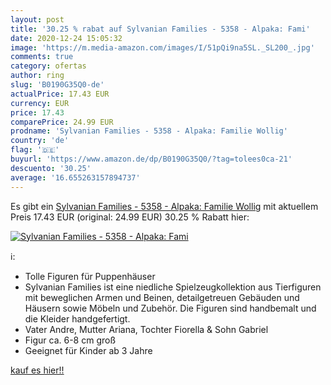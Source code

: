 ```yaml
---
layout: post
title: '30.25 % rabat auf Sylvanian Families - 5358 - Alpaka: Fami'
date: 2020-12-24 15:05:32
image: 'https://m.media-amazon.com/images/I/51pQi9na5SL._SL200_.jpg'
comments: true
category: ofertas
author: ring
slug: 'B0190G35Q0-de'
actualPrice: 17.43 EUR
currency: EUR
price: 17.43
comparePrice: 24.99 EUR
prodname: 'Sylvanian Families - 5358 - Alpaka: Familie Wollig'
country: 'de'
flag: '🇩🇪'
buyurl: 'https://www.amazon.de/dp/B0190G35Q0/?tag=tolees0ca-21'
descuento: '30.25'
average: '16.655263157894737'
---
```


Es gibt ein [Sylvanian Families - 5358 - Alpaka: Familie Wollig](https://www.amazon.de/dp/B0190G35Q0/?tag=tolees0ca-21) mit aktuellem Preis 17.43 EUR (original: 24.99 EUR) 30.25 % Rabatt hier:

[![Sylvanian Families - 5358 - Alpaka: Fami](https://m.media-amazon.com/images/I/51pQi9na5SL._SL200_.jpg)](https://www.amazon.de/dp/B0190G35Q0/?tag=tolees0ca-21)

ℹ️:

- Tolle Figuren für Puppenhäuser
- Sylvanian Families ist eine niedliche Spielzeugkollektion aus Tierfiguren mit beweglichen Armen und Beinen, detailgetreuen Gebäuden und Häusern sowie Möbeln und Zubehör. Die Figuren sind handbemalt und die Kleider handgefertigt.
- Vater Andre, Mutter Ariana, Tochter Fiorella & Sohn Gabriel
- Figur ca. 6-8 cm groß
- Geeignet für Kinder ab 3 Jahre

[kauf es hier!!](https://www.amazon.de/dp/B0190G35Q0/?tag=tolees0ca-21)

